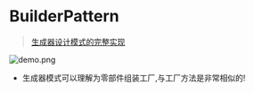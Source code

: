 # BuilderPattern

> [生成器设计模式的完整实现](http://www.cnblogs.com/YouXianMing/p/4740407.html)

![demo.png](http://images0.cnblogs.com/blog2015/607542/201508/181931103314156.png)

* 生成器模式可以理解为零部件组装工厂,与工厂方法是非常相似的!
